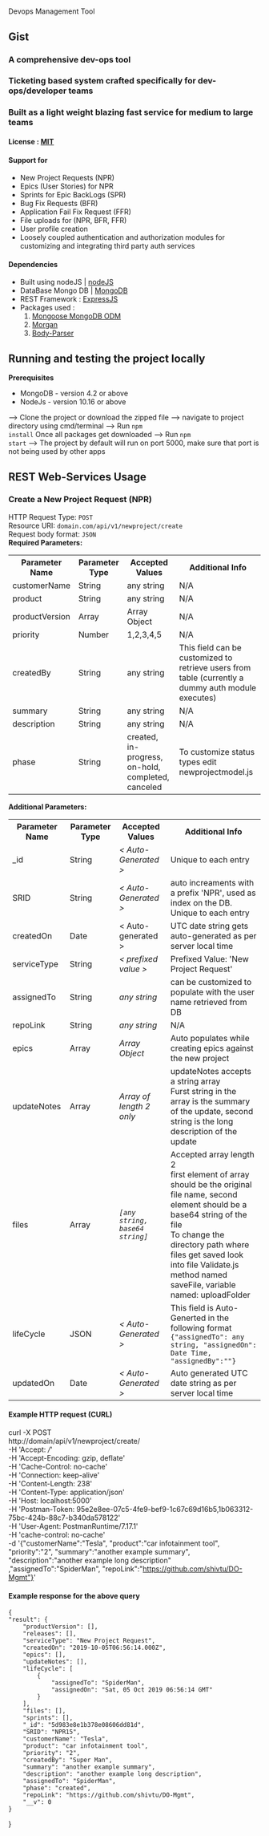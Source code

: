 #
Devops Management Tool
## Gist
### A comprehensive dev-ops tool
### Ticketing based system crafted specifically for dev-ops/developer teams
### Built as a light weight blazing fast service for medium to large teams
<h4> License : <a href="https://mit-license.org/">MIT</a></h4>

<h4>Support for</h4>
<ul>
    <li>New Project Requests (NPR)</li>
    <li>Epics (User Stories) for NPR</li>
    <li>Sprints for Epic BackLogs (SPR)</li>
    <li>Bug Fix Requests (BFR)</li>
    <li>Application Fail Fix Request (FFR)</li>
    <li>File uploads for (NPR, BFR, FFR)</li>
    <li>User profile creation</li>
    <li>Loosely coupled authentication and authorization modules for customizing and integrating third party auth services</li>
</ul>

<h4>Dependencies</h4>
<ul>
    <li>Built using nodeJS | <a href="https://nodejs.org/en/">nodeJS</a></li>
    <li>DataBase Mongo DB | <a href="https://nodejs.org/en/">MongoDB</a></li>
    <li>REST Framework : <a href="https://expressjs.com/">ExpressJS</a>
    <li>Packages used : 
        <ol>
            <li>
                <a href="https://mongoosejs.com/">Mongoose MongoDB ODM</a>
            </li>
            <li>
                <a href="https://github.com/expressjs/morgan">Morgan</a>
            </li>
            <li>
                <a href="https://github.com/expressjs/body-parser">Body-Parser</a>
            </li>
        <ol>
    </li>
</ul>
 
## Running and testing the project locally
<strong>Prerequisites</strong>
<ul>
    <li>MongoDB - version 4.2 or above</li>
    <li>NodeJs - version 10.16 or above</li>
</ul>

--> Clone the project or download the zipped file
--> navigate to project directory using cmd/terminal
--> Run <code>npm install</code> Once all packages get downloaded
--> Run <code>npm start</code>
--> The project by default will run on port 5000, make sure that port is not being used by other apps 


## REST Web-Services Usage
### Create a New Project Request (NPR)
HTTP Request Type: <code>POST</code>
<br/>
Resource URI: <code>domain.com/api/v1/newproject/create</code>
<br/>
Request body format: <code>JSON</code>
<br/>
<b>Required Parameters:</b>
<table>
  <tr>
    <th>Parameter Name</th>
    <th>Parameter Type</th>
    <th>Accepted Values</th>
    <th>Additional Info</th>
  </tr>
  <tr>
    <td>customerName</td>
    <td>String</td>
    <td>any string</td>
    <td>N/A</td>
  </tr>
  <tr>
    <td>product</td>
    <td>String</td>
    <td>any string</td>
    <td>N/A</td>
  </tr>
  <tr>
    <td>productVersion</td>
    <td>Array</td>
    <td>Array Object</td>
    <td>N/A</td>
  </tr>
  <tr>
    <td>priority</td>
    <td>Number</td>
    <td>1,2,3,4,5</td>
    <td>N/A</td>
  </tr>
  <tr>
    <td>createdBy</td>
    <td>String</td>
    <td>any string</td>
    <td>This field can be customized to retrieve users from table (currently a dummy auth module executes)</td>
  </tr>
  <tr>
    <td>summary</td>
    <td>String</td>
    <td>any string</td>
    <td>N/A</td>
  </tr>
  <tr>
    <td>description</td>
    <td>String</td>
    <td>any string</td>
    <td>N/A</td>
  </tr>
  <tr>
    <td>phase</td>
    <td>String</td>
    <td>created, in-progress, on-hold, completed, canceled</td>
    <td>To customize status types edit newprojectmodel.js</td>
  </tr>
</table>
<b>Additional Parameters:</b>
<table>
  <tr>
    <th>Parameter Name</th>
    <th>Parameter Type</th>
    <th>Accepted Values</th>
    <th>Additional Info</th>
  </tr>
  <tr>
    <td>_id</td>
    <td>String</td>
    <td><address>< Auto-Generated ></address></td>
    <td>Unique to each entry</td>
  </tr>
  <tr>
    <td>SRID</td>
    <td>String</td>
    <td><address> < Auto-Generated > </address></td>
    <td>auto increaments with a prefix 'NPR', used as index on the DB. Unique to each entry</td>
  </tr>
  <tr>
    <td>createdOn</td>
    <td>Date</td>
    <td>< Auto-generated ></td>
    <td>UTC date string gets auto-generated as per server local time</td>
  </tr>
  <tr>
    <td>serviceType</td>
    <td>String</td>
    <td><address> < prefixed value > </address></td>
    <td>Prefixed Value: 'New Project Request'</td>
  </tr>
  <tr>
    <td>assignedTo</td>
    <td>String</td>
    <td><address>any string</address></td>
    <td>can be customized to populate with the user name retrieved from DB</td>
  </tr>
  <tr>
    <td>repoLink</td>
    <td>String</td>
    <td><address>any string</address></td>
    <td>N/A</td>
  </tr>
  <tr>
    <td>epics</td>
    <td>Array</td>
    <td><address>Array Object</address></td>
    <td>Auto populates while creating epics against the new project</td>
  </tr>
  <tr>
    <td>updateNotes</td>
    <td>Array</td>
    <td><address>Array of length 2 only</address></td>
    <td>updateNotes accepts a string array<br/> Furst string in the array is the summary of the update, second string is the long description of the update </td>
  </tr>
  <tr>
    <td>files</td>
    <td>Array</td>
    <td><address><code>[any string, base64 string]</code></address></td>
    <td>Accepted array length 2<br/>first element of array should be the original file name, second element should be a base64 string of the file<br/>To change the directory path where files get saved look into file Validate.js method named saveFile, variable named: uploadFolder</td>
  </tr>
  <tr>
    <td>lifeCycle</td>
    <td>JSON</td>
    <td><address>< Auto-Generated ></address></td>
    <td>This field is Auto-Generted in the following format<br/><code>{"assignedTo": any string, "assignedOn": Date Time, "assignedBy":"<user name>"}</code></td>
  </tr>
  <tr>
    <td>updatedOn</td>
    <td>Date</td>
    <td><address>< Auto-Generated ></address></td>
    <td>Auto generated UTC date string as per server local time</code></td>
  </tr>
</table>

#### Example HTTP request (CURL)
curl -X POST \
  http://domain/api/v1/newproject/create/ \
  -H 'Accept: */*' \
  -H 'Accept-Encoding: gzip, deflate' \
  -H 'Cache-Control: no-cache' \
  -H 'Connection: keep-alive' \
  -H 'Content-Length: 238' \
  -H 'Content-Type: application/json' \
  -H 'Host: localhost:5000' \
  -H 'Postman-Token: 95e2e8ee-07c5-4fe9-bef9-1c67c69d16b5,1b063312-75bc-424b-88c7-b340da578122' \
  -H 'User-Agent: PostmanRuntime/7.17.1' \
  -H 'cache-control: no-cache' \
  -d '{"customerName":"Tesla", "product":"car infotainment tool", "priority":"2", "summary":"another example summary", "description":"another example long description"
 ,"assignedTo":"SpiderMan", "repoLink":"https://github.com/shivtu/DO-Mgmt"}'
 
 #### Example response for the above query

    {
    "result": {
        "productVersion": [],
        "releases": [],
        "serviceType": "New Project Request",
        "createdOn": "2019-10-05T06:56:14.000Z",
        "epics": [],
        "updateNotes": [],
        "lifeCycle": [
            {
                "assignedTo": "SpiderMan",
                "assignedOn": "Sat, 05 Oct 2019 06:56:14 GMT"
            }
        ],
        "files": [],
        "sprints": [],
        "_id": "5d983e8e1b378e08606dd81d",
        "SRID": "NPR15",
        "customerName": "Tesla",
        "product": "car infotainment tool",
        "priority": "2",
        "createdBy": "Super Man",
        "summary": "another example summary",
        "description": "another example long description",
        "assignedTo": "SpiderMan",
        "phase": "created",
        "repoLink": "https://github.com/shivtu/DO-Mgmt",
        "__v": 0
    }
}

